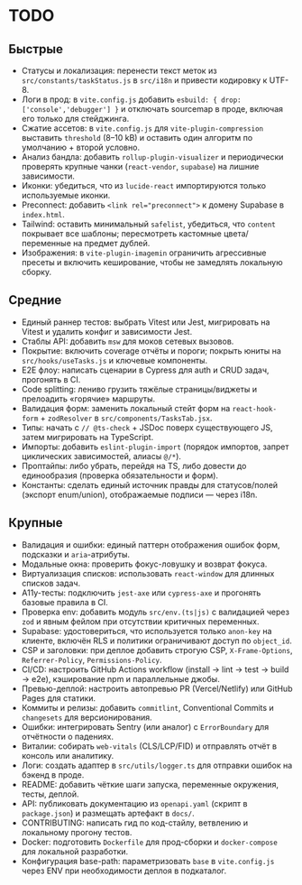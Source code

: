 # TODO

## Быстрые

- Статусы и локализация: перенести текст меток из `src/constants/taskStatus.js` в `src/i18n` и привести кодировку к UTF-8.
- Логи в прод: в `vite.config.js` добавить `esbuild: { drop: ['console','debugger'] }` и отключать sourcemap в проде, включая его только для стейджинга.
- Сжатие ассетов: в `vite.config.js` для `vite-plugin-compression` выставить `threshold` (8–10 kB) и оставить один алгоритм по умолчанию + второй условно.
- Анализ бандла: добавить `rollup-plugin-visualizer` и периодически проверять крупные чанки (`react-vendor`, `supabase`) на лишние зависимости.
- Иконки: убедиться, что из `lucide-react` импортируются только используемые иконки.
- Preconnect: добавить `<link rel="preconnect">` к домену Supabase в `index.html`.
- Tailwind: оставить минимальный `safelist`, убедиться, что `content` покрывает все шаблоны; пересмотреть кастомные цвета/переменные на предмет дублей.
- Изображения: в `vite-plugin-imagemin` ограничить агрессивные пресеты и включить кеширование, чтобы не замедлять локальную сборку.

## Средние

- Единый раннер тестов: выбрать Vitest или Jest, мигрировать на Vitest и удалить конфиг и зависимости Jest.
- Стаблы API: добавить `msw` для моков сетевых вызовов.
- Покрытие: включить coverage отчёты и пороги; покрыть юниты на `src/hooks/useTasks.js` и ключевые компоненты.
- E2E флоу: написать сценарии в Cypress для auth и CRUD задач, прогонять в CI.
- Code splitting: лениво грузить тяжёлые страницы/виджеты и прелоадить «горячие» маршруты.
- Валидация форм: заменить локальный стейт форм на `react-hook-form` + `zodResolver` в `src/components/TasksTab.jsx`.
- Типы: начать с `// @ts-check` + JSDoc поверх существующего JS, затем мигрировать на TypeScript.
- Импорты: добавить `eslint-plugin-import` (порядок импортов, запрет циклических зависимостей, алиасы `@/*`).
- Проптайпы: либо убрать, перейдя на TS, либо довести до единообразия (проверка обязательности и форм).
- Константы: сделать единый источник правды для статусов/полей (экспорт enum/union), отображаемые подписи — через i18n.

## Крупные

- Валидация и ошибки: единый паттерн отображения ошибок форм, подсказки и `aria`-атрибуты.
- Модальные окна: проверить фокус-ловушку и возврат фокуса.
- Виртуализация списков: использовать `react-window` для длинных списков задач.
- A11y-тесты: подключить `jest-axe` или `cypress-axe` и прогонять базовые правила в CI.
- Проверка env: добавить модуль `src/env.(ts|js)` с валидацией через `zod` и явным фейлом при отсутствии критичных переменных.
- Supabase: удостовериться, что используется только `anon-key` на клиенте, включён RLS и политики ограничивают доступ по `object_id`.
- CSP и заголовки: при деплое добавить строгую CSP, `X-Frame-Options`, `Referrer-Policy`, `Permissions-Policy`.
- CI/CD: настроить GitHub Actions workflow (install → lint → test → build → e2e), кэширование npm и параллельные джобы.
- Превью-деплой: настроить автопревью PR (Vercel/Netlify) или GitHub Pages для статики.
- Коммиты и релизы: добавить `commitlint`, Conventional Commits и `changesets` для версионирования.
- Ошибки: интегрировать Sentry (или аналог) с `ErrorBoundary` для отчётности о падениях.
- Виталии: собирать `web-vitals` (CLS/LCP/FID) и отправлять отчёт в консоль или аналитику.
- Логи: создать адаптер в `src/utils/logger.ts` для отправки ошибок на бэкенд в проде.
- README: добавить чёткие шаги запуска, переменные окружения, тесты, деплой.
- API: публиковать документацию из `openapi.yaml` (скрипт в `package.json`) и размещать артефакт в `docs/`.
- CONTRIBUTING: написать гид по код-стайлу, ветвлению и локальному прогону тестов.
- Docker: подготовить `Dockerfile` для прод-сборки и `docker-compose` для локальной разработки.
- Конфигурация base-path: параметризовать `base` в `vite.config.js` через ENV при необходимости деплоя в подкаталог.
